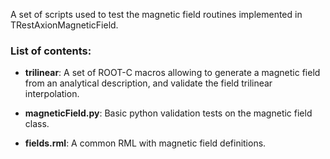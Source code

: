 A set of scripts used to test the magnetic field routines implemented in TRestAxionMagneticField.

### List of contents:

- **trilinear**: A set of ROOT-C macros allowing to generate a magnetic field from an analytical description, and validate the field trilinear interpolation.

- **magneticField.py**: Basic python validation tests on the magnetic field class.

- **fields.rml**: A common RML with magnetic field definitions.
